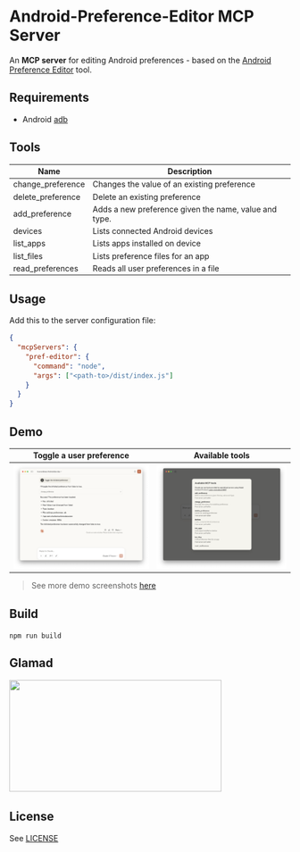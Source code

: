 # Android-Preference-Editor MCP Server

An **MCP server** for editing Android preferences - based on the [Android Preference Editor](https://github.com/charlesmuchene/pref-editor-js.git) tool.

## Requirements

- Android [adb](https://developer.android.com/tools/adb)

## Tools

| Name              | Description                                           |
| ----------------- | ----------------------------------------------------- |
| change_preference | Changes the value of an existing preference           |
| delete_preference | Delete an existing preference                         |
| add_preference    | Adds a new preference given the name, value and type. |
| devices           | Lists connected Android devices                       |
| list_apps         | Lists apps installed on device                        |
| list_files        | Lists preference files for an app                     |
| read_preferences  | Reads all user preferences in a file                  |

## Usage

Add this to the server configuration file:

```json
{
  "mcpServers": {
    "pref-editor": {
      "command": "node",
      "args": ["<path-to>/dist/index.js"]
    }
  }
}
```

## Demo

| Toggle a user preference                            | Available tools                              |
| --------------------------------------------------- | -------------------------------------------- |
| ![Toggle a user preference](./demo/toggle-pref.png) | ![Available tools](./demo/tools-listing.png) |

> See more demo screenshots [here](./demo/)

## Build

`npm run build`

## Glamad

<a href="https://glama.ai/mcp/servers/@charlesmuchene/pref-editor-mcp-server">
  <img width="380" height="200" src="https://glama.ai/mcp/servers/@charlesmuchene/pref-editor-mcp-server/badge" />
</a>

## License

See [LICENSE](./LICENSE)
